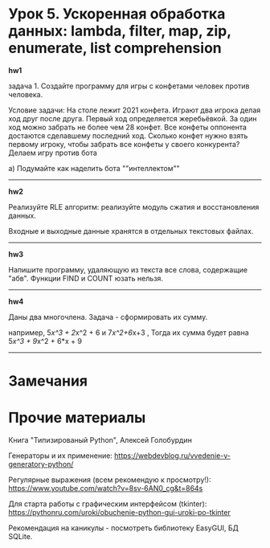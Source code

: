 Урок 5. Ускоренная обработка данных: lambda, filter, map, zip, enumerate, list comprehension
=========================================

**hw1**

задача 1. Создайте программу для игры с конфетами человек против человека.

Условие задачи: На столе лежит 2021 конфета. Играют два игрока делая ход друг после друга. Первый ход определяется жеребьёвкой. За один ход можно забрать не более чем 28 конфет. Все конфеты оппонента достаются сделавшему последний ход. Сколько конфет нужно взять первому игроку, чтобы забрать все конфеты у своего конкурента?
Делаем игру против бота

а) Подумайте как наделить бота ""интеллектом""

_________

**hw2**

Реализуйте RLE алгоритм: реализуйте модуль сжатия и восстановления данных.

Входные и выходные данные хранятся в отдельных текстовых файлах.
_________

**hw3**

Напишите программу, удаляющую из текста все слова, содержащие "абв". Функции FIND и COUNT юзать нельзя.
______
**hw4**

Даны два многочлена. Задача - сформировать их сумму.

например, 5*x^3 + 2*x^2 + 6 и 7*x^2+6*x+3 , Тогда их сумма будет равна 5*x^3 + 9*x^2 + 6*x + 9
_______
# Замечания #
# Прочие материалы #

Книга "Типизированый Python", Алексей Голобурдин 


Генераторы и их применение: https://webdevblog.ru/vvedenie-v-generatory-python/


Регулярные выражения (всем рекомендую к просмотру!): https://www.youtube.com/watch?v=8sv-6AN0_cg&t=864s


Для старта работы с графическим интерфейсом (tkinter): https://pythonru.com/uroki/obuchenie-python-gui-uroki-po-tkinter

Рекомендация на каникулы - посмотреть библиотеку EasyGUI, БД SQLite.
